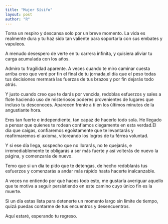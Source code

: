 ```yaml
---
title: "Mujer Sísifo"
layout: post
author: "R"
---
```

Toma un respiro y descansa solo por un breve momento. La vida es realmente dura y tu haz sido tan valiente para soportarla con sus embates y vapuleos.

A menudo desespero de verte en tu carrera infinita, y quisiera aliviar tu carga acumulada con los años. 

Admiro tu fragilidad aparente. A veces cuando te miro caminar cuesta arriba creo que veré por fin el final de tu jornada,el día que el peso todas tus decisiones mermará las fuerzas de tus brazos y por fin dejarás todo atrás.

Y justo cuando creo que te darás por vencida, redoblas esfuerzos y sales a flote haciendo uso de misteriosos poderes provenientes de lugares que incluso tu desconoces. Aparecen frente a tí en los últimos minutos de la angustiante hora.

Eres tan fuerte e independiente, tan capaz de hacerlo todo sola. He llegado a pensar que quienes te rodean confiamos ciegamente en esta verdad.El día que caigas, confiaremos egoístamente que te levantarás y reafirmaremos el axioma, vitoreando los logros de tu férrea voluntad. 

Y si ese día llega, sospecho que no llorarás, no te quejarás, e irremediablemente te obligarás a ser más fuerte y así volterás de nuevo la página, y comenzarás de nuevo.

Temo que si un día te pido que te detengas, de hecho redoblarás tus esfuerzos y comenzarás a andar más rápido hasta hacerte inalcanzable.

A veces no entiendo por qué haces todo esto, me gustaría averiguar aquello que te motiva a seguir persistiendo en este camino cuyo único fin es la muerte.

Si un día estas lista para detenerte un momento largo sin límite de tiempo, quizá puedas contarme de tus encuentros y desencuentros. 

Aquí estaré, esperando tu regreso.
